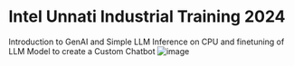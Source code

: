 # Intel Unnati Industrial Training 2024
Introduction to GenAI and Simple LLM Inference on CPU and finetuning of LLM Model to create a Custom Chatbot
 ![image](https://github.com/vlen4114/Intel-Unnati-Industrial-Training-2024/assets/113226055/ecaf5711-b3ef-45c4-a5c5-dfac7a688f59)

